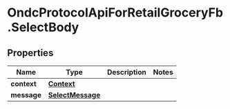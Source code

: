 # OndcProtocolApiForRetailGroceryFb.SelectBody

## Properties
Name | Type | Description | Notes
------------ | ------------- | ------------- | -------------
**context** | [**Context**](Context.md) |  | 
**message** | [**SelectMessage**](SelectMessage.md) |  | 
